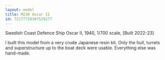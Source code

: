 ```yaml
---
layout: model
title: M230 Oscar II
id: 72177720307529277
---
```


Swedish Coast Defence Ship Oscar II, 1940, 1/700 scale, [Built 2022-23]

I built this model from a very crude Japanese resin kit. Only the hull, turrets and superstructure up to the boat deck were usable. Everything else was hand-made.


